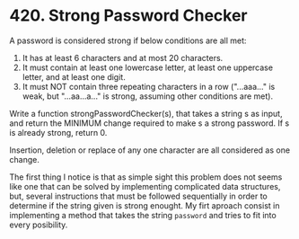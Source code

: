 
# 420. Strong Password Checker

A password is considered strong if below conditions are all met:

  1.   It has at least 6 characters and at most 20 characters.
  2. It must contain at least one lowercase letter, at least one uppercase letter, and at least one digit.
  3. It must NOT contain three repeating characters in a row ("...aaa..." is weak, but "...aa...a..." is strong, assuming other conditions are met).

Write a function strongPasswordChecker(s), that takes a string s as input, and return the MINIMUM change required to make s a strong password. If s is already strong, return 0.

Insertion, deletion or replace of any one character are all considered as one change.


The first thing I notice is that as simple sight this problem does not seems like one that can be solved by implementing complicated data structures, but, several instructions that must be followed sequentially in order to determine if the string given is strong enought. My firt aproach consist in implementing a method that takes the string `password` and tries to fit into every posibility.
